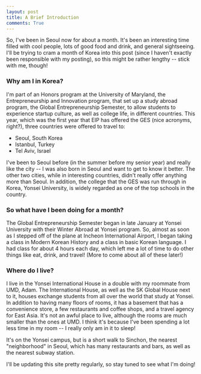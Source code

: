 ```yaml
---
layout: post
title: A Brief Introduction
comments: True
---
```


So, I've been in Seoul now for about a month. It's been an interesting time filled
with cool people, lots of good food and drink, and general sightseeing. I'll be
trying to cram a month of Korea into this post (since I haven't exactly been
responsible with my posting), so this might be rather lengthy -- stick with me, though!

### Why am I in Korea?

I'm part of an Honors program at the University of Maryland,
the Entrepreneurship and Innovation program, that set up a study abroad program,
the Global Entrepreneurship Semester, to allow students to experience startup
culture, as well as college life, in different countries. This year, which was the
first year that EIP has offered the GES (nice acronyms, right?), three
countries were offered to travel to:

* Seoul, South Korea
* Istanbul, Turkey
* Tel Aviv, Israel

I've been to Seoul before (in the summer before my senior year) and really
like the city -- I was also born in Seoul and want to get to know it better. The
other two cities, while in interesting countries, didn't really offer anything more
than Seoul. In addition, the college that the GES was run through in Korea, Yonsei
University, is widely regarded as one of the top schools in the country.

### So what have I been doing for a month?

The Global Entrepreneurship Semester began in late January at Yonsei University
with their Winter Abroad at Yonsei program. So, almost as soon as I stepped off
of the plane at Incheon International Airport, I began taking a class in Modern
Korean History and a class in basic Korean language. I had class for about 4
hours each day, which left me a lot of time to do other things like eat, drink,
and travel! (More to come about all of these later!)

### Where do I live?

I live in the Yonsei International House in a double with my roommate from UMD,
Adam. The International House, as well as the SK Global House next to it, houses
exchange students from all over the world that study at Yonsei. In addition to
having many floors of rooms, it has a basement that has a convenience store,
a few restaurants and coffee shops, and a travel agency for East Asia. It's not
an awful place to live, although the rooms are much smaller than the ones at UMD.
I think it's because I've been spending a lot less time in my room -- I really
only am in it to sleep!

It's on the Yonsei campus,
but is a short walk to Sinchon, the nearest "neighborhood" in Seoul, which has
many restaurants and bars, as well as the nearest subway station.

I'll be updating this site pretty regularly, so stay tuned to see what I'm doing!
